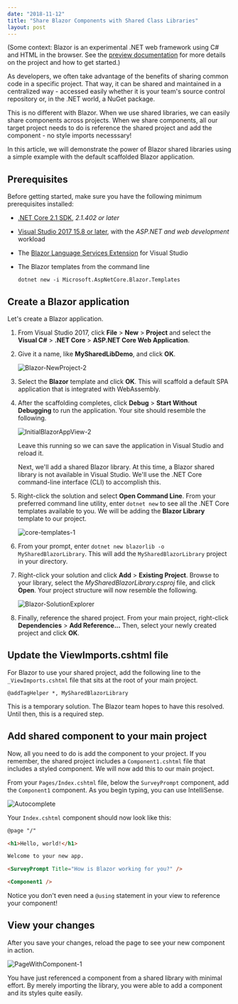 ```yaml
---
date: "2018-11-12"
title: "Share Blazor Components with Shared Class Libraries"
layout: post
---
```


(Some context: Blazor is an experimental .NET web framework using C# and HTML in the browser. See the [preview documentation](https://blazor.net/) for more details on the project and how to get started.)

As developers, we often take advantage of the benefits of sharing common code in a specific project. That way, it can be shared and maintained in a centralized way - accessed easily whether it is your team's source control repository or, in the .NET world, a NuGet package.

This is no different with Blazor. When we use shared libraries, we can easily share components across projects. When we share components, all our target project needs to do is reference the shared project and add the component - no style imports necesssary!

In this article, we will demonstrate the power of Blazor shared libraries using a simple example with the default scaffolded Blazor application.

## Prerequisites

Before getting started, make sure you have the following minimum prerequisites installed:

* [.NET Core 2.1 SDK](https://go.microsoft.com/fwlink/?linkid=873092), *2.1.402 or later*
* [Visual Studio 2017 15.8 or later](https://go.microsoft.com/fwlink/?linkid=873093), with the *ASP.NET and web development* workload
* The [Blazor Language Services Extension](https://go.microsoft.com/fwlink/?linkid=870389) for Visual Studio
* The Blazor templates from the command line
  
  `dotnet new -i Microsoft.AspNetCore.Blazor.Templates`

## Create a Blazor application

Let's create a Blazor application.

1. From Visual Studio 2017, click **File** > **New** > **Project** and select the **Visual C#** > **.NET Core** > **ASP.NET Core Web Application**.
2. Give it a name, like **MySharedLibDemo**, and click **OK**.

    ![Blazor-NewProject-2](/../assets/Blazor-NewProject-2.png)

3. Select the **Blazor** template and click **OK**. This will scaffold a default SPA application that is integrated with WebAssembly.
4. After the scaffolding completes, click **Debug** > **Start Without Debugging** to run the application. Your site should resemble the following.

    ![InitialBlazorAppView-2](/../assets/InitialBlazorAppView-2.png)

    Leave this running so we can save the application in Visual Studio and reload it.

    Next, we'll add a shared Blazor library. At this time, a Blazor shared library is not available in Visual Studio. We'll use the .NET Core command-line interface (CLI) to accomplish this.

5. Right-click the solution and select **Open Command Line**. From your preferred command line utility, enter `dotnet new` to see all the .NET Core templates available to you. We will be adding the **Blazor Library** template to our project.

    ![core-templates-1](/../assets/core-templates-1.png)

6. From your prompt, enter `dotnet new blazorlib -o MySharedBlazorLibrary`. This will add the `MySharedBlazorLibrary` project in your directory.
7. Right-click your solution and click **Add** > **Existing Project**. Browse to your library, select the *MySharedBlazorLibrary.csproj* file, and click **Open**. Your project structure will now resemble the following.

   ![Blazor-SolutionExplorer](/../assets/Blazor-SolutionExplorer.png)

8. Finally, reference the shared project. From your main project, right-click **Dependencies** > **Add Reference...** Then, select your newly created project and click **OK**.

## Update the ViewImports.cshtml file

For Blazor to use your shared project, add the following line to the `_ViewImports.cshtml` file that sits at the root of your main project.

`@addTagHelper *, MySharedBlazorLibrary`

This is a temporary solution. The Blazor team hopes to have this resolved. Until then, this is a required step.

## Add shared component to your main project

Now, all you need to do is add the component to your project. If you remember, the shared project includes a `Component1.cshtml` file that includes a styled component. We will now add this to our main project.

From your `Pages/Index.cshtml` file, below the `SurveyPrompt` component, add the `Component1` component. As you begin typing, you can use IntelliSense.

   ![Autocomplete](/../assets/Autocomplete.png)

Your `Index.cshtml` component should now look like this:

```html
@page "/"

<h1>Hello, world!</h1>

Welcome to your new app.

<SurveyPrompt Title="How is Blazor working for you?" />

<Component1 />
```

Notice you don't even need a `@using` statement in your view to reference your component!

## View your changes

After you save your changes, reload the page to see your new component in action.

   ![PageWithComponent-1](/../assets/PageWithComponent-1.png)

You have just referenced a component from a shared library with minimal effort. By merely importing the library, you were able to add a component and its styles quite easily.
